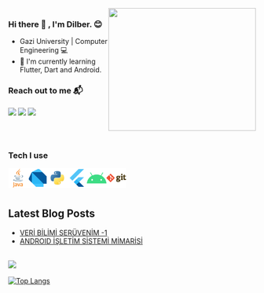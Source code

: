 <img src="https://media4.giphy.com/media/1jcX4xi9NeIl1RKnf2/giphy.gif" align="right" width="300" height="250">

### Hi there :wave: , I'm Dilber. :blush:

 - Gazi University | Computer Engineering :computer:
 - :seedling: I'm currently learning Flutter, Dart and Android. 
 

### Reach out to me :mailbox_with_mail:

[<img  width="22" src="https://cdn-icons-png.flaticon.com/512/1384/1384060.png" align="center" />][youtube]
[<img  width="22" src="https://cdn-icons-png.flaticon.com/512/5968/5968906.png" align="center" />][medium]
[<img  width="22" src="https://img.icons8.com/fluency/344/linkedin.png" align="center" />][linkedin]

<br />
<br />

### Tech I use

<img align="left"  src="https://raw.githubusercontent.com/github/explore/80688e429a7d4ef2fca1e82350fe8e3517d3494d/topics/java/java.png" width="40" height="40" />
<img align="left" src="https://raw.githubusercontent.com/github/explore/80688e429a7d4ef2fca1e82350fe8e3517d3494d/topics/dart/dart.png" width="40" height="40" />
<img align="left" src="https://raw.githubusercontent.com/github/explore/80688e429a7d4ef2fca1e82350fe8e3517d3494d/topics/python/python.png" width="40" height="40" />
<img align="left" src="https://raw.githubusercontent.com/github/explore/80688e429a7d4ef2fca1e82350fe8e3517d3494d/topics/flutter/flutter.png" width="40" height="40" />
<img align="left" src="https://raw.githubusercontent.com/github/explore/80688e429a7d4ef2fca1e82350fe8e3517d3494d/topics/android/android.png" width="40" height="40" />
<img align="left" src="https://raw.githubusercontent.com/github/explore/80688e429a7d4ef2fca1e82350fe8e3517d3494d/topics/git/git.png" width="40" height="40" />
<br />
<br/>
<br/>

## Latest Blog Posts

<!-- BLOG-POST-LIST:START -->
- [VERİ BİLİMİ SERÜVENİM -1](https://medium.com/@dilberkilic/veri%CC%87-bi%CC%87li%CC%87mi%CC%87-ser%C3%BCveni%CC%87m-1-7e18eeb7bc70)
- [ANDROID İŞLETİM SİSTEMİ MİMARİSİ](https://medium.com/@dilberkilic/android-i%CC%87%C5%9Fleti%CC%87m-si%CC%87stemi%CC%87-mi%CC%87mari%CC%87si%CC%87-9fa7127a5b19)
<!-- BLOG-POST-LIST:END -->

<br />

<img src="https://github-readme-stats.vercel.app/api?username=dilberkilic&theme=algolia&show_icons=true" >

<br/>

[![Top Langs](https://github-readme-stats.vercel.app/api/top-langs/?username=dilberkilic)](https://github.com/dilberkilic)


[youtube]:https://www.youtube.com/channel/UCSwdVXFvs-7QYySjEISeiQw  
[medium]: https://medium.com/@dilberkilic
[linkedin]: https://www.linkedin.com/in/dilberkilic/
